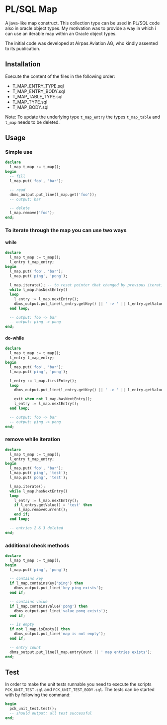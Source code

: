 # PL/SQL Map
A java-like map construct. This collection type can be used in PL/SQL code also in oracle object types.
My motivation was to provide a way in which i can use an iterable map within an Oracle object types.

The initial code was developed at Airpas Aviation AG, who kindly assented to its publication.
## Installation
Execute the content of the files in the following order:
* T_MAP_ENTRY_TYPE.sql
* T_MAP_ENTRY_BODY.sql
* T_MAP_TABLE_TYPE.sql
* T_MAP_TYPE.sql
* T_MAP_BODY.sql

Note: To update the underlying type `t_map_entry` the types `t_map_table` and `t_map` needs to be deleted.
## Usage
### Simple use
```sql
declare
  l_map t_map := t_map();
begin
  -- fill
  l_map.put('foo', 'bar');

  -- read
  dbms_output.put_line(l_map.get('foo'));
  -- output: bar

  -- delete
  l_map.remove('foo');
end;
```
### To iterate through the map you can use two ways
#### while
```sql
declare
  l_map t_map := t_map();
  l_entry t_map_entry;
begin
  l_map.put('foo', 'bar');
  l_map.put('ping', 'pong');
    
  l_map.iterate(); -- to reset pointer that changed by previous iteration, optional
  while l_map.hasNextEntry()
  loop
    l_entry := l_map.nextEntry();
    dbms_output.put_line(l_entry.getKey() || ' -> ' || l_entry.getValue());
  end loop;

  -- output: foo -> bar
  -- output: ping -> pong
end;
```
#### do-while
```sql
declare
  l_map t_map := t_map();
  l_entry t_map_entry;
begin
  l_map.put('foo', 'bar');
  l_map.put('ping', 'pong');

  l_entry := l_map.firstEntry();
  loop
    dbms_output.put_line(l_entry.getKey() || ' -> ' || l_entry.getValue());

    exit when not l_map.hasNextEntry();
    l_entry := l_map.nextEntry();
  end loop;

  -- output: foo -> bar
  -- output: ping -> pong
end;
```
### remove while iteration
```sql
declare
  l_map t_map := t_map();
  l_entry t_map_entry;
begin
  l_map.put('foo', 'bar');
  l_map.put('ping', 'test');
  l_map.put('pong', 'test');

  l_map.iterate();
  while l_map.hasNextEntry()
  loop
    l_entry := l_map.nextEntry();
    if l_entry.getValue() = 'test' then
      l_map.removeCurrent();
    end if;
  end loop;

  -- entries 2 & 3 deleted
end;
```
### additional check methods
```sql
declare
  l_map t_map := t_map();
begin
  l_map.put('ping', 'pong');

  -- contains key
  if l_map.containsKey('ping') then
    dbms_output.put_line('key ping exists');
  end if;

  -- contains value
  if l_map.containsValue('pong') then
    dbms_output.put_line('value pong exists');
  end if;

  -- is empty
  if not l_map.isEmpty() then
    dbms_output.put_line('map is not empty');
  end if;

  -- entry count
  dbms_output.put_line(l_map.entryCount || ' map entries exists');
end;
```
## Test
In order to make the unit tests runnable you need to execute the scripts `PCK_UNIT_TEST.sql` and `PCK_UNIT_TEST_BODY.sql`. The tests can be started with by following the command:
```sql
begin
  pck_unit_test.test();
  -- should output: all test successful
end;
```
